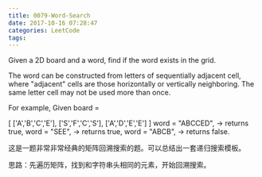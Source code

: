 ```yaml
---
title: 0079-Word-Search
date: 2017-10-16 07:28:47
categories: LeetCode
tags:
---
```


Given a 2D board and a word, find if the word exists in the grid.

The word can be constructed from letters of sequentially adjacent cell, where "adjacent" cells are those horizontally or vertically neighboring. The same letter cell may not be used more than once.

For example,
Given board =

[
  ['A','B','C','E'],
  ['S','F','C','S'],
  ['A','D','E','E']
]
word = "ABCCED", -> returns true,
word = "SEE", -> returns true,
word = "ABCB", -> returns false.



这是一题非常非常经典的矩阵回溯搜索的题。可以总结出一套递归搜索模板。



思路：先遍历矩阵，找到和字符串头相同的元素，开始回溯搜索。


